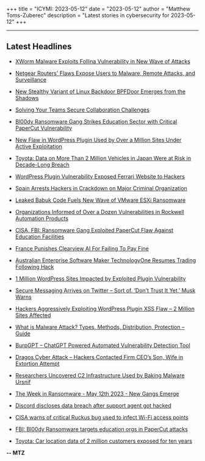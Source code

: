 +++
title = "ICYMI: 2023-05-12"
date = "2023-05-12"
author = "Matthew Toms-Zuberec"
description = "Latest stories in cybersecurity for 2023-05-12"
+++

---------------------------------------------------------------------------
## Latest Headlines
- [XWorm Malware Exploits Follina Vulnerability in New Wave of Attacks](https://thehackernews.com/2023/05/xworm-malware-exploits-follina.html)

- [Netgear Routers' Flaws Expose Users to Malware, Remote Attacks, and Surveillance](https://thehackernews.com/2023/05/netgear-routers-flaws-expose-users-to.html)

- [New Stealthy Variant of Linux Backdoor BPFDoor Emerges from the Shadows](https://thehackernews.com/2023/05/new-variant-of-linux-backdoor-bpfdoor.html)

- [Solving Your Teams Secure Collaboration Challenges](https://thehackernews.com/2023/05/solving-your-teams-secure-collaboration.html)

- [Bl00dy Ransomware Gang Strikes Education Sector with Critical PaperCut Vulnerability](https://thehackernews.com/2023/05/bl00dy-ransomware-gang-strikes.html)

- [New Flaw in WordPress Plugin Used by Over a Million Sites Under Active Exploitation](https://thehackernews.com/2023/05/severe-security-flaw-exposes-over.html)

- [Toyota: Data on More Than 2 Million Vehicles in Japan Were at Risk in Decade-Long Breach](https://www.securityweek.com/toyota-data-on-more-than-2-million-vehicles-in-japan-were-at-risk-in-decade-long-breach/)

- [WordPress Plugin Vulnerability Exposed Ferrari Website to Hackers](https://www.securityweek.com/wordpress-plugin-vulnerability-exposed-ferrari-website-to-hackers/)

- [Spain Arrests Hackers in Crackdown on Major Criminal Organization](https://www.securityweek.com/spain-arrests-hackers-in-crackdown-on-major-criminal-organization/)

- [Leaked Babuk Code Fuels New Wave of VMware ESXi Ransomware](https://www.securityweek.com/leaked-babuk-code-fuels-new-wave-of-vmware-esxi-ransomware/)

- [Organizations Informed of Over a Dozen Vulnerabilities in Rockwell Automation Products](https://www.securityweek.com/organizations-informed-of-over-a-dozen-vulnerabilities-in-rockwell-automation-products/)

- [CISA, FBI: Ransomware Gang Exploited PaperCut Flaw Against Education Facilities](https://www.securityweek.com/cisa-fbi-ransomware-gang-exploited-papercut-flaw-against-education-facilities/)

- [France Punishes Clearview AI For Failing To Pay Fine](https://www.securityweek.com/france-punishes-clearview-ai-for-failing-to-pay-fine/)

- [Australian Enterprise Software Maker TechnologyOne Resumes Trading Following Hack](https://www.securityweek.com/australian-enterprise-software-maker-technologyone-resumes-trading-following-hack/)

- [1 Million WordPress Sites Impacted by Exploited Plugin Vulnerability](https://www.securityweek.com/1-million-wordpress-sites-impacted-by-exploited-plugin-vulnerability/)

- [Secure Messaging Arrives on Twitter – Sort of. ‘Don’t Trust It Yet,’ Musk Warns](https://www.securityweek.com/secure-messaging-arrives-on-twitter-sort-of-dont-trust-it-yet-musk-warns/)

- [Hackers Aggressively Exploiting WordPress Plugin XSS Flaw – 2 Million Sites Affected](https://cybersecuritynews.com/wordpress-plugin-xss-flaw/)

- [What is Malware Attack? Types, Methods, Distribution, Protection – Guide](https://cybersecuritynews.com/malware-attack/)

- [BurpGPT – ChatGPT Powered Automated Vulnerability Detection Tool](https://cybersecuritynews.com/burpgpt/)

- [Dragos Cyber Attack – Hackers Contacted Firm CEO’s Son, Wife in Extortion Attempt](https://cybersecuritynews.com/dragos-cyberattack/)

- [Researchers Uncovered C2 Infrastructure Used by Baking Malware Ursnif](https://cybersecuritynews.com/c2-infrastructure-ursnif/)

- [The Week in Ransomware - May 12th 2023 - New Gangs Emerge](https://www.bleepingcomputer.com/news/security/the-week-in-ransomware-may-12th-2023-new-gangs-emerge/)

- [Discord discloses data breach after support agent got hacked](https://www.bleepingcomputer.com/news/security/discord-discloses-data-breach-after-support-agent-got-hacked/)

- [CISA warns of critical Ruckus bug used to infect Wi-Fi access points](https://www.bleepingcomputer.com/news/security/cisa-warns-of-critical-ruckus-bug-used-to-infect-wi-fi-access-points/)

- [FBI: Bl00dy Ransomware targets education orgs in PaperCut attacks](https://www.bleepingcomputer.com/news/security/fbi-bl00dy-ransomware-targets-education-orgs-in-papercut-attacks/)

- [Toyota: Car location data of 2 million customers exposed for ten years](https://www.bleepingcomputer.com/news/security/toyota-car-location-data-of-2-million-customers-exposed-for-ten-years/)

**-- MTZ**